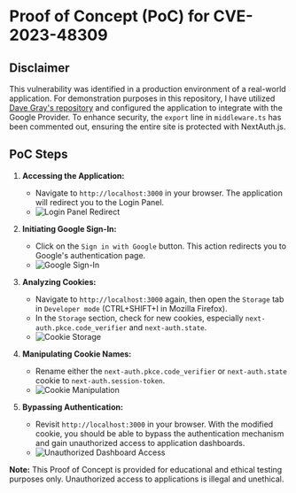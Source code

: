 # Proof of Concept (PoC) for CVE-2023-48309

## Disclaimer
This vulnerability was identified in a production environment of a real-world application. For demonstration purposes in this repository, I have utilized [Dave Gray's repository](https://github.com/gitdagray/next-auth-intro) and configured the application to integrate with the Google Provider. To enhance security, the `export` line in `middleware.ts` has been commented out, ensuring the entire site is protected with NextAuth.js.

## PoC Steps

1. **Accessing the Application:**
   - Navigate to `http://localhost:3000` in your browser. The application will redirect you to the Login Panel.
   - ![Login Panel Redirect](https://github.com/dastaj/CVEs/assets/78434825/f4d66bcf-0319-4118-b8e0-de687116d0b3)

2. **Initiating Google Sign-In:**
   - Click on the `Sign in with Google` button. This action redirects you to Google's authentication page.
   - ![Google Sign-In](https://github.com/dastaj/CVEs/assets/78434825/6ace1246-42d3-408e-aee1-357c9133f0ba)

3. **Analyzing Cookies:**
   - Navigate to `http://localhost:3000` again, then open the `Storage` tab in `Developer mode` (CTRL+SHIFT+I in Mozilla Firefox).
   - In the `Storage` section, check for new cookies, especially `next-auth.pkce.code_verifier` and `next-auth.state`.
   - ![Cookie Storage](https://github.com/dastaj/CVEs/assets/78434825/10eb2325-3230-4672-8dd5-432e7022afa0)

4. **Manipulating Cookie Names:**
   - Rename either the `next-auth.pkce.code_verifier` or `next-auth.state` cookie to `next-auth.session-token`.
   - ![Cookie Manipulation](https://github.com/dastaj/CVEs/assets/78434825/17b51a75-5be2-4d43-b27a-d286cd7fba82)

5. **Bypassing Authentication:**
   - Revisit `http://localhost:3000` in your browser. With the modified cookie, you should be able to bypass the authentication mechanism and gain unauthorized access to application dashboards.
   - ![Unauthorized Dashboard Access](https://github.com/dastaj/CVEs/assets/78434825/6772a290-8f76-4bf1-9222-7baef7eded4f)

**Note:** This Proof of Concept is provided for educational and ethical testing purposes only. Unauthorized access to applications is illegal and unethical.
